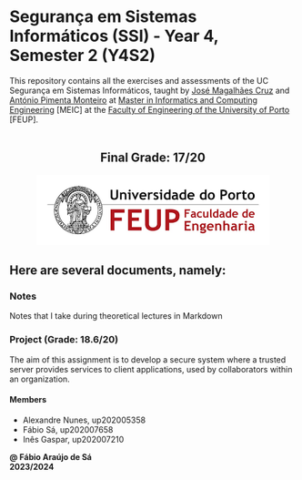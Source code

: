 # Segurança em Sistemas Informáticos (SSI) - Year 4, Semester 2 (Y4S2)

This repository contains all the exercises and assessments of the UC Segurança em Sistemas Informáticos, taught by [José Magalhães Cruz](https://sigarra.up.pt/feup/pt/func_geral.formview?p_codigo=209810) and [António Pimenta Monteiro](https://sigarra.up.pt/feup/pt/func_geral.formview?p_codigo=209582) at [Master in Informatics and Computing Engineering](https://sigarra.up.pt/feup/pt/cur_geral.cur_view?pv_curso_id=22862) [MEIC] at the [Faculty of Engineering of the University of Porto](https://sigarra.up.pt/feup/pt/web_page.Inicial) [FEUP]. <br> <br>

<h2 align = "center" >Final Grade: 17/20</h2>
<p align = "center" >
  <img 
       title = "FEUP logo"
       src = "Images//FEUP_Logo.png" 
       alt = "FEUP Logo"  
       />
</p>

## Here are several documents, namely:

### Notes

Notes that I take during theoretical lectures in Markdown <br>

### Project (Grade: 18.6/20)

The aim of this assignment is to develop a secure system where a trusted server provides services to client applications, used by collaborators within an organization.

#### Members

- Alexandre Nunes, up202005358
- Fábio Sá, up202007658
- Inês Gaspar, up202007210

**@ Fábio Araújo de Sá** <br>
**2023/2024**
